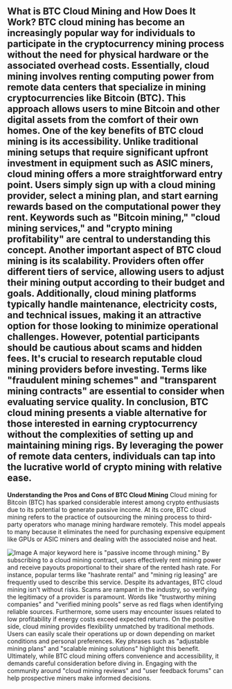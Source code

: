 **What is BTC Cloud Mining and How Does It Work?**
BTC cloud mining has become an increasingly popular way for individuals to participate in the cryptocurrency mining process without the need for physical hardware or the associated overhead costs. Essentially, cloud mining involves renting computing power from remote data centers that specialize in mining cryptocurrencies like Bitcoin (BTC). This approach allows users to mine Bitcoin and other digital assets from the comfort of their own homes.
One of the key benefits of BTC cloud mining is its accessibility. Unlike traditional mining setups that require significant upfront investment in equipment such as ASIC miners, cloud mining offers a more straightforward entry point. Users simply sign up with a cloud mining provider, select a mining plan, and start earning rewards based on the computational power they rent. Keywords such as "Bitcoin mining," "cloud mining services," and "crypto mining profitability" are central to understanding this concept.
Another important aspect of BTC cloud mining is its scalability. Providers often offer different tiers of service, allowing users to adjust their mining output according to their budget and goals. Additionally, cloud mining platforms typically handle maintenance, electricity costs, and technical issues, making it an attractive option for those looking to minimize operational challenges.
However, potential participants should be cautious about scams and hidden fees. It's crucial to research reputable cloud mining providers before investing. Terms like "fraudulent mining schemes" and "transparent mining contracts" are essential to consider when evaluating service quality. 
In conclusion, BTC cloud mining presents a viable alternative for those interested in earning cryptocurrency without the complexities of setting up and maintaining mining rigs. By leveraging the power of remote data centers, individuals can tap into the lucrative world of crypto mining with relative ease.
---
**Understanding the Pros and Cons of BTC Cloud Mining**
Cloud mining for Bitcoin (BTC) has sparked considerable interest among crypto enthusiasts due to its potential to generate passive income. At its core, BTC cloud mining refers to the practice of outsourcing the mining process to third-party operators who manage mining hardware remotely. This model appeals to many because it eliminates the need for purchasing expensive equipment like GPUs or ASIC miners and dealing with the associated noise and heat.

![Image](https://github.com/user-attachments/assets/d7419ec9-dc67-403f-bf28-8faea5f1f74f)
A major keyword here is "passive income through mining." By subscribing to a cloud mining contract, users effectively rent mining power and receive payouts proportional to their share of the rented hash rate. For instance, popular terms like "hashrate rental" and "mining rig leasing" are frequently used to describe this service. 
Despite its advantages, BTC cloud mining isn't without risks. Scams are rampant in the industry, so verifying the legitimacy of a provider is paramount. Words like "trustworthy mining companies" and "verified mining pools" serve as red flags when identifying reliable sources. Furthermore, some users may encounter issues related to low profitability if energy costs exceed expected returns.
On the positive side, cloud mining provides flexibility unmatched by traditional methods. Users can easily scale their operations up or down depending on market conditions and personal preferences. Key phrases such as "adjustable mining plans" and "scalable mining solutions" highlight this benefit. 
Ultimately, while BTC cloud mining offers convenience and accessibility, it demands careful consideration before diving in. Engaging with the community around "cloud mining reviews" and "user feedback forums" can help prospective miners make informed decisions.
